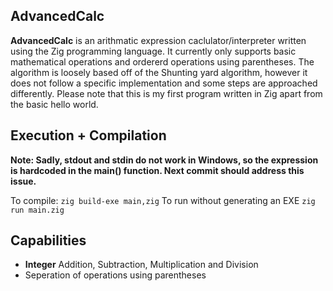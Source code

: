 ## AdvancedCalc
**AdvancedCalc** is an arithmatic expression caclulator/interpreter written using the Zig programming language. It currently only supports basic mathematical operations and ordererd operations using parentheses. The algorithm is loosely based off of the Shunting yard algorithm, however it does not follow a specific implementation and some steps are approached differently. Please note that this is my first program written in Zig apart from the basic hello world.
## Execution + Compilation
**Note: Sadly,  stdout and stdin do not work in Windows, so the expression is hardcoded in the main() function. Next commit should address this issue.**

To compile: `zig build-exe main,zig`
To run without generating an EXE `zig run main.zig`

## Capabilities

 - **Integer** Addition, Subtraction, Multiplication and Division
 - Seperation of operations using parentheses
